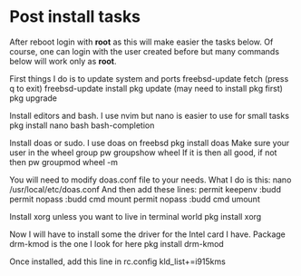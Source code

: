 # Post install tasks 

After reboot login with **root** as this will make easier the tasks below. Of course, one can login with the user created before but many commands below will work only as **root**.

First things I do is to update system and ports
freebsd-update fetch (press q to exit)
freebsd-update install
pkg update (may need to install pkg first)
pkg upgrade

Install editors and bash. I use nvim but nano is easier to use for small tasks
pkg install nano bash bash-completion

Install doas or sudo. I use doas on freebsd
pkg install doas
Make sure your user in the wheel group
pw groupshow wheel
If it is then all good, if not then
pw groupmod wheel -m <username>

You will need to modify doas.conf file to your needs. What I do is this:
nano /usr/local/etc/doas.conf
And then add these lines:
permit keepenv  :budd 
permit nopass   :budd cmd mount
permit nopass   :budd cmd umount

Install xorg unless you want to live in terminal world
pkg install xorg

Now I will have to install some the driver for the Intel card I have. Package drm-kmod is the one I look for here
pkg install drm-kmod

Once installed, add this line in rc.config
kld_list+=i915kms

